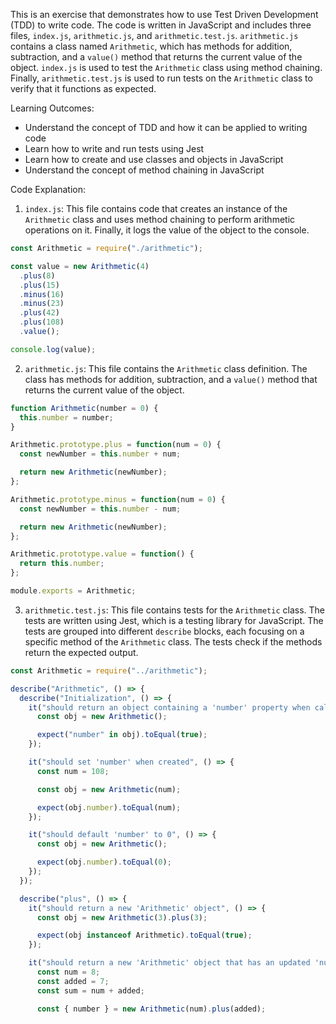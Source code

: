 This is an exercise that demonstrates how to use Test Driven Development (TDD) to write code. The code is written in JavaScript and includes three files, `index.js`, `arithmetic.js`, and `arithmetic.test.js`. `arithmetic.js` contains a class named `Arithmetic`, which has methods for addition, subtraction, and a `value()` method that returns the current value of the object. `index.js` is used to test the `Arithmetic` class using method chaining. Finally, `arithmetic.test.js` is used to run tests on the `Arithmetic` class to verify that it functions as expected.

Learning Outcomes:

-   Understand the concept of TDD and how it can be applied to writing code
-   Learn how to write and run tests using Jest
-   Learn how to create and use classes and objects in JavaScript
-   Understand the concept of method chaining in JavaScript

Code Explanation:

1.  `index.js`: This file contains code that creates an instance of the `Arithmetic` class and uses method chaining to perform arithmetic operations on it. Finally, it logs the value of the object to the console.

```javascript
const Arithmetic = require("./arithmetic");

const value = new Arithmetic(4)
  .plus(8)
  .plus(15)
  .minus(16)
  .minus(23)
  .plus(42)
  .plus(108)
  .value();

console.log(value);

```

2.  `arithmetic.js`: This file contains the `Arithmetic` class definition. The class has methods for addition, subtraction, and a `value()` method that returns the current value of the object.

```javascript
function Arithmetic(number = 0) {
  this.number = number;
}

Arithmetic.prototype.plus = function(num = 0) {
  const newNumber = this.number + num;

  return new Arithmetic(newNumber);
};

Arithmetic.prototype.minus = function(num = 0) {
  const newNumber = this.number - num;

  return new Arithmetic(newNumber);
};

Arithmetic.prototype.value = function() {
  return this.number;
};

module.exports = Arithmetic;

```

3.  `arithmetic.test.js`: This file contains tests for the `Arithmetic` class. The tests are written using Jest, which is a testing library for JavaScript. The tests are grouped into different `describe` blocks, each focusing on a specific method of the `Arithmetic` class. The tests check if the methods return the expected output.

```javascript
const Arithmetic = require("../arithmetic");

describe("Arithmetic", () => {
  describe("Initialization", () => {
    it("should return an object containing a 'number' property when called with the 'new' keyword", () => {
      const obj = new Arithmetic();

      expect("number" in obj).toEqual(true);
    });

    it("should set 'number' when created", () => {
      const num = 108;

      const obj = new Arithmetic(num);

      expect(obj.number).toEqual(num);
    });

    it("should default 'number' to 0", () => {
      const obj = new Arithmetic();

      expect(obj.number).toEqual(0);
    });
  });

  describe("plus", () => {
    it("should return a new 'Arithmetic' object", () => {
      const obj = new Arithmetic(3).plus(3);

      expect(obj instanceof Arithmetic).toEqual(true);
    });

    it("should return a new 'Arithmetic' object that has an updated 'number' value", () => {
      const num = 8;
      const added = 7;
      const sum = num + added;

      const { number } = new Arithmetic(num).plus(added);


```
